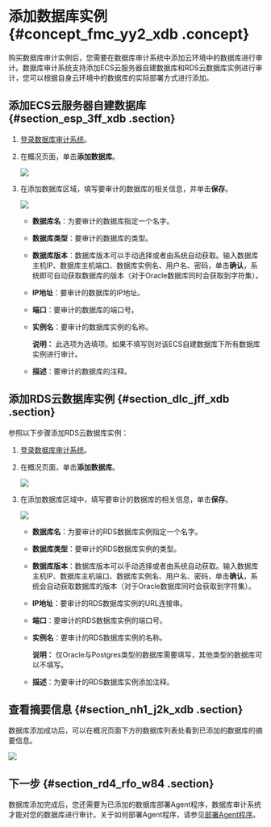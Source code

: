 # 添加数据库实例 {#concept_fmc_yy2_xdb .concept}

购买数据库审计实例后，您需要在数据库审计系统中添加云环境中的数据库进行审计。数据库审计系统支持添加ECS云服务器自建数据库和RDS云数据库实例进行审计，您可以根据自身云环境中的数据库的实际部署方式进行添加。

## 添加ECS云服务器自建数据库 {#section_esp_3ff_xdb .section}

1.  [登录数据库审计系统](cn.zh-CN/用户指南（A100）/登录数据库审计系统.md#)。
2.  在概况页面，单击**添加数据库**。

    ![](http://static-aliyun-doc.oss-cn-hangzhou.aliyuncs.com/assets/img/12775/15651664043544_zh-CN.png)

3.  在添加数据库区域，填写要审计的数据库的相关信息，并单击**保存**。

    ![](http://static-aliyun-doc.oss-cn-hangzhou.aliyuncs.com/assets/img/12775/15651664043545_zh-CN.png)

    -   **数据库名**：为要审计的数据库指定一个名字。
    -   **数据库类型**：要审计的数据库的类型。
    -   **数据库版本**：数据库版本可以手动选择或者由系统自动获取。输入数据库主机IP、数据库主机端口、数据库实例名、用户名、密码，单击**确认**，系统即可自动获取数据库的版本（对于Oracle数据库同时会获取到字符集）。
    -   **IP地址**：要审计的数据库的IP地址。
    -   **端口**：要审计的数据库的端口号。
    -   **实例名**：要审计的数据库实例的名称。

        **说明：** 此选项为选填项。如果不填写则对该ECS自建数据库下所有数据库实例进行审计。

    -   **描述**：要审计的数据库的注释。

## 添加RDS云数据库实例 {#section_dlc_jff_xdb .section}

参照以下步骤添加RDS云数据库实例：

1.  [登录数据库审计系统](cn.zh-CN/用户指南（A100）/登录数据库审计系统.md#)。
2.  在概况页面，单击**添加数据库**。

    ![](http://static-aliyun-doc.oss-cn-hangzhou.aliyuncs.com/assets/img/12775/15651664043547_zh-CN.png)

3.  在添加数据库区域中，填写要审计的数据库的相关信息，单击**保存**。

    ![](http://static-aliyun-doc.oss-cn-hangzhou.aliyuncs.com/assets/img/12775/15651664043549_zh-CN.png)

    -   **数据库名**：为要审计的RDS数据库实例指定一个名字。
    -   **数据库类型**：要审计的RDS数据库实例的类型。
    -   **数据库版本**：数据库版本可以手动选择或者由系统自动获取。输入数据库主机IP、数据库主机端口、数据库实例名、用户名、密码，单击**确认**，系统会自动获取数据库的版本（对于Oracle数据库同时会获取到字符集）。
    -   **IP地址**：要审计的RDS数据库实例的URL连接串。
    -   **端口**：要审计的RDS数据库实例的端口号。
    -   **实例名**：要审计的RDS数据库实例的名称。

        **说明：** 仅Oracle与Postgres类型的数据库需要填写，其他类型的数据库可以不填写。

    -   **描述**：为要审计的RDS数据库实例添加注释。

## 查看摘要信息 {#section_nh1_j2k_xdb .section}

数据库添加成功后，可以在概况页面下方的数据库列表处看到已添加的数据库的摘要信息。

![](http://static-aliyun-doc.oss-cn-hangzhou.aliyuncs.com/assets/img/12775/15651664053550_zh-CN.png)

## 下一步 {#section_rd4_rfo_w84 .section}

数据库添加完成后，您还需要为已添加的数据库部署Agent程序，数据库审计系统才能对您的数据库进行审计。关于如何部署Agent程序，请参见[部署Agent程序](cn.zh-CN/用户指南（A100）/部署Agent程序.md#)。

